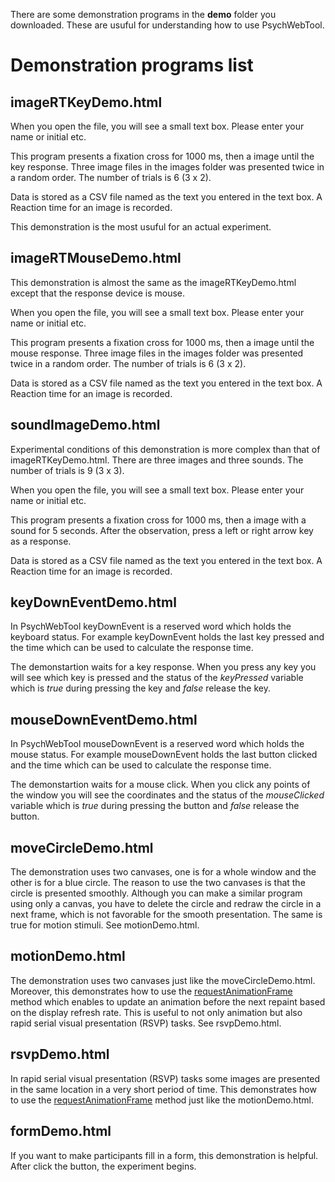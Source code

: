 There are some demonstration programs in the **demo** folder you downloaded. These are usuful for understanding how to use PsychWebTool. 

# Demonstration programs list

## imageRTKeyDemo.html
When you open the file, you will see a small text box. Please enter your name or initial etc.

This program presents a fixation cross for 1000 ms, then a image until the key response. Three image files in the images folder was presented twice in a random order. The number of trials is 6 (3 x 2).

Data is stored as a CSV file named as the text you entered in the text box. A Reaction time for an image is recorded.

This demonstration is the most usuful for an actual experiment.

## imageRTMouseDemo.html

This demonstration is almost the same as the imageRTKeyDemo.html except that the response device is mouse.

When you open the file, you will see a small text box. Please enter your name or initial etc.

This program presents a fixation cross for 1000 ms, then a image until the mouse response. Three image files in the images folder was presented twice in a random order. The number of trials is 6 (3 x 2).

Data is stored as a CSV file named as the text you entered in the text box. A Reaction time for an image is recorded.

## soundImageDemo.html

Experimental conditions of this demonstration is more complex than that of imageRTKeyDemo.html. There are three images and three sounds. The number of trials is 9 (3 x 3).

When you open the file, you will see a small text box. Please enter your name or initial etc.

This program presents a fixation cross for 1000 ms, then a image with a sound for 5 seconds. After the observation, press a left or right arrow key as a response.

Data is stored as a CSV file named as the text you entered in the text box. A Reaction time for an image is recorded.

## keyDownEventDemo.html

In PsychWebTool keyDownEvent is a reserved word which holds the keyboard status. For example keyDownEvent holds the last key pressed and the time which can be used to calculate the response time.

The demonstartion waits for a key response. When you press any key you will see which key is pressed and the status of the *keyPressed* variable which is *true* during pressing the key and *false* release the key.

## mouseDownEventDemo.html

In PsychWebTool mouseDownEvent is a reserved word which holds the mouse status. For example mouseDownEvent holds the last button clicked and the time which can be used to calculate the response time.

The demonstartion waits for a mouse click. When you click any points of the window you will see the coordinates and the status of the *mouseClicked* variable which is *true* during pressing the button and *false* release the button.

## moveCircleDemo.html

The demonstration uses two canvases, one is for a whole window and the other is for a blue circle. The reason to use the two canvases is that the circle is presented smoothly. Although you can make a similar program using only a canvas, you have to delete the circle and redraw the circle in a next frame, which is not favorable for the smooth presentation. The same is true for motion stimuli. See motionDemo.html.

## motionDemo.html

The demonstration uses two canvases just like the moveCircleDemo.html. Moreover, this demonstrates how to use the [requestAnimationFrame](https://developer.mozilla.org/en-US/docs/Web/API/window/requestAnimationFrame) method which enables to update an animation before the next repaint based on the display refresh rate. This is useful to not only animation but also rapid serial visual presentation (RSVP) tasks. See rsvpDemo.html.

## rsvpDemo.html

In rapid serial visual presentation (RSVP) tasks some images are presented in the same location in a very short period of time. This demonstrates how to use the [requestAnimationFrame](https://developer.mozilla.org/en-US/docs/Web/API/window/requestAnimationFrame) method just like the motionDemo.html.

## formDemo.html

If you want to make participants fill in a form, this demonstration is helpful. After click the button, the experiment begins.